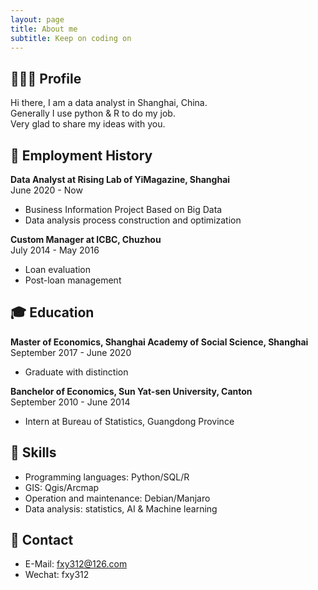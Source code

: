 ```yaml
---
layout: page
title: About me
subtitle: Keep on coding on
---
```



🧑🏻‍💻 Profile
---  
Hi there, I am a data analyst in Shanghai, China.  
Generally I use python & R to do my job.  
Very glad to share my ideas with you.  

💼 Employment History
---  
**Data Analyst at Rising Lab of YiMagazine, Shanghai**   
June 2020 - Now
- Business Information Project Based on Big Data
- Data analysis process construction and optimization

**Custom Manager at ICBC, Chuzhou**  
July 2014 - May 2016
- Loan evaluation
- Post-loan management

🎓 Education
---
**Master of Economics, Shanghai Academy of Social Science, Shanghai**  
September 2017 - June 2020
- Graduate with distinction

**Banchelor of Economics, Sun Yat-sen University, Canton**  
September 2010 - June 2014
- Intern at Bureau of Statistics, Guangdong Province

🔧 Skills
---
- Programming languages: Python/SQL/R
- GIS: Qgis/Arcmap
- Operation and maintenance: Debian/Manjaro
- Data analysis: statistics, AI & Machine learning

📮 Contact
---  
- E-Mail: fxy312@126.com  
- Wechat: fxy312

